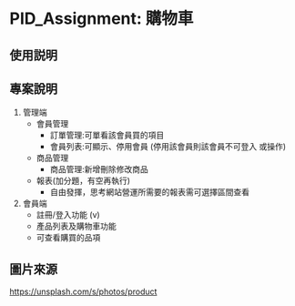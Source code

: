 # PID_Assignment: 購物車
## 使用説明

## 專案說明
1. 管理端
    * 會員管理
        * 訂單管理:可單看該會員買的項目
        * 會員列表:可顯示、停用會員 (停用該會員則該會員不可登入 或操作)
    * 商品管理
        * 商品管理:新增刪除修改商品
    * 報表(加分題，有空再執行)
        * 自由發揮，思考網站營運所需要的報表需可選擇區間查看
2. 會員端
    * 註冊/登入功能 (v)
    * 產品列表及購物車功能
    * 可查看購買的品項

## 圖片來源
https://unsplash.com/s/photos/product